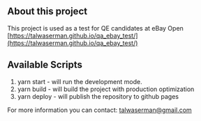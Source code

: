 

## About this project
This project is used as a test for QE candidates at eBay
Open [https://talwaserman.github.io/qa_ebay_test/](https://talwaserman.github.io/qa_ebay_test/)

## Available Scripts
1. yarn start - will run the development mode.
2. yarn build - will build the project with production optimization
3. yarn deploy - will publish the repository to github pages

For more information
you can contact: talwaserman@gmail.com